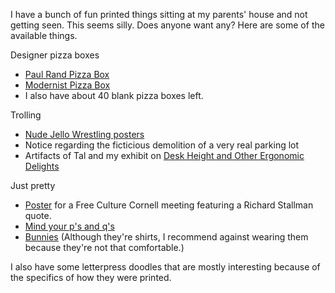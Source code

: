 I have a bunch of fun printed things sitting at my parents'
house and not getting seen. This seems silly. Does anyone
want any? Here are some of the available things.

Designer pizza boxes

* [Paul Rand Pizza Box](/!/paul-rand-pizza-box)
* [Modernist Pizza Box](/!/modernist-pizza-box)
* I also have about 40 blank pizza boxes left.

Trolling

* [Nude Jello Wrestling posters](/!/jello-wrestling)
* Notice regarding the ficticious demolition of a very real parking lot
* Artifacts of Tal and my exhibit on
    [Desk Height and Other Ergonomic Delights](http://smug.thomaslevine.com/organize/Installations/Desks-and-Other-Ergonomic)

Just pretty

* [Poster](/!/fcc-20)
    for a Free Culture Cornell meeting featuring a
    Richard Stallman quote.
* [Mind your p's and q's](/!/pbdq/)
* [Bunnies]()
    (Although they're shirts, I recommend against wearing
    them because they're not that comfortable.)

I also have some letterpress doodles that are mostly interesting
because of the specifics of how they were printed.
